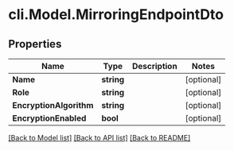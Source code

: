 # cli.Model.MirroringEndpointDto

## Properties

Name | Type | Description | Notes
------------ | ------------- | ------------- | -------------
**Name** | **string** |  | [optional] 
**Role** | **string** |  | [optional] 
**EncryptionAlgorithm** | **string** |  | [optional] 
**EncryptionEnabled** | **bool** |  | [optional] 

[[Back to Model list]](../README.md#documentation-for-models) [[Back to API list]](../README.md#documentation-for-api-endpoints) [[Back to README]](../README.md)


